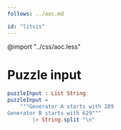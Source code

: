 ```yaml
---
follows: ../aoc.md

id: "litvis"
---
```


@import "../css/aoc.less"

# Puzzle input

```elm {l=hidden r}
puzzleInput : List String
puzzleInput =
    """Generator A starts with 289
Generator B starts with 629"""
        |> String.split "\n"
```

